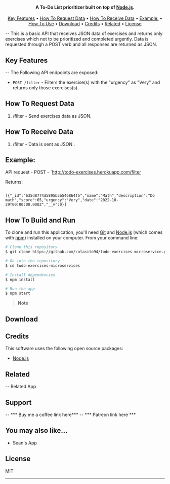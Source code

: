 <h4 align="center">A To-Do List prioritizer built on top of <a href="http://electron.atom.io" target="_blank">Node.js</a>.</h4>


<p align="center">
  <a href="#key-features">Key Features</a> •
  <a href="#how-to-request-data">How To Request Data</a> •
  <a href="#how-to-receive-data">How To Receive Data</a> •
    <a href="#example:">Example:</a> •
  <a href="#how-to-run">How To Use</a> •
  <a href="#download">Download</a> •
  <a href="#credits">Credits</a> •
  <a href="#related">Related</a> •
  <a href="#license">License</a>
</p>

-- This is a basic API that receives JSON data of exercises and returns only exercises which not to be prioritized and completed urgently. Data is requested through a POST verb and all responses are returned as JSON.

## Key Features

-- The Following API endpoints are exposed:
- `POST /filter` - Filters the exercise(s) with the "urgency" as "Very" and returns only those exercises(s).


## How To Request Data
1. /filter - Send exercises data as JSON.

## How To Receive Data
1.  /filter - Data is sent as JSON .

## Example:
API request - POST - `http://todo-exercises.herokuapp.com/filter

Returns: 
```

[{"_id":"635d8774d5895b5b546864f5","name":"Math","description":"Do math","score":65,"urgency":"Very","date":"2022-10-29T00:00:00.000Z","__v":0}]

```
## How To Build and Run

To clone and run this application, you'll need [Git](https://git-scm.com) and [Node.js](https://nodejs.org/en/download/) (which comes with [npm](http://npmjs.com)) installed on your computer. From your command line:

```bash
# Clone this repository
$ git clone https://github.com/colasito94/todo-exercises-microservice.git

# Go into the repository
$ cd todo-exercises-microservices

# Install dependencies
$ npm install

# Run the app
$ npm start
```

> **Note**


## Download

## Credits

This software uses the following open source packages:

- [Node.js](https://nodejs.org/)


## Related

-- Related App

## Support

-- *** Buy me a coffee link here***
-- *** Patreon link here ***

## You may also like...

- Sean's App

## License

MIT

---
